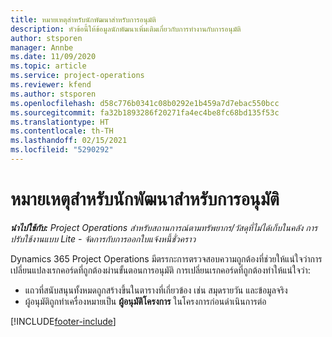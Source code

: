 ```yaml
---
title: หมายเหตุสำหรับนักพัฒนาสำหรับการอนุมัติ
description: หัวข้อนี้ให้ข้อมูลนักพัฒนาเพิ่มเติมเกี่ยวกับการทำงานกับการอนุมัติ
author: stsporen
manager: Annbe
ms.date: 11/09/2020
ms.topic: article
ms.service: project-operations
ms.reviewer: kfend
ms.author: stsporen
ms.openlocfilehash: d58c776b0341c08b0292e1b459a7d7ebac550bcc
ms.sourcegitcommit: fa32b1893286f20271fa4ec4be8fc68bd135f53c
ms.translationtype: HT
ms.contentlocale: th-TH
ms.lasthandoff: 02/15/2021
ms.locfileid: "5290292"
---
```

# <a name="developer-notes-for-approvals"></a>หมายเหตุสำหรับนักพัฒนาสำหรับการอนุมัติ

_**นำไปใช้กับ:** Project Operations สำหรับสถานการณ์ตามทรัพยากร/วัสดุที่ไม่ได้เก็บในคลัง การปรับใช้งานแบบ Lite - จัดการกับการออกใบแจ้งหนี้ชั่วคราว_

Dynamics 365 Project Operations มีตรรกะการตรวจสอบความถูกต้องที่ช่วยให้แน่ใจว่าการเปลี่ยนแปลงเรกคอร์ดที่ถูกต้องผ่านขั้นตอนการอนุมัติ การเปลี่ยนเรกคอร์ดที่ถูกต้องทำให้แน่ใจว่า: 

  - แถวที่สนับสนุนทั้งหมดถูกสร้างขึ้นในตารางที่เกี่ยวข้อง เช่น สมุดรายวัน และข้อมูลจริง
  - ผู้อนุมัติถูกทำเครื่องหมายเป็น **ผู้อนุมัติโครงการ** ในโครงการก่อนดำเนินการต่อ


[!INCLUDE[footer-include](../includes/footer-banner.md)]